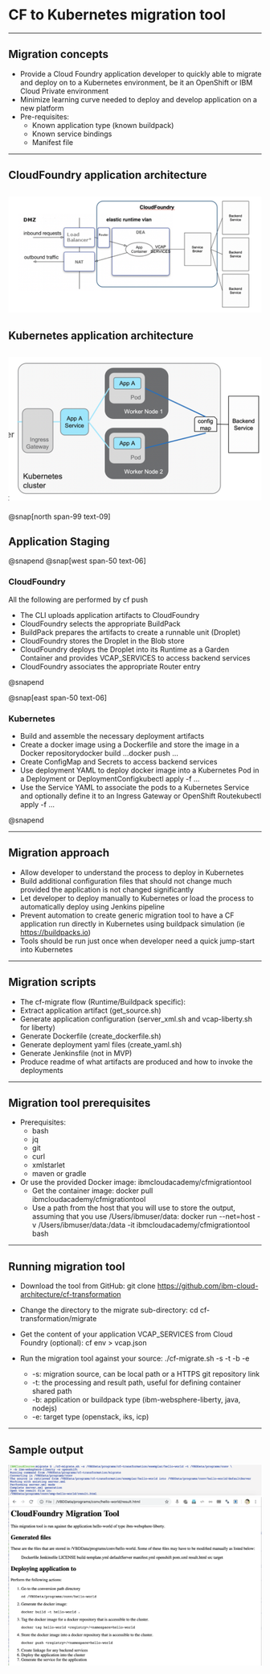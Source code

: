 # CF to Kubernetes migration tool
---
## Migration concepts

- Provide a Cloud Foundry application developer to quickly able to migrate and deploy on to a Kubernetes environment, be it an OpenShift or IBM Cloud Private environment
- Minimize learning curve needed to deploy and develop application on a new platform
- Pre-requisites:
	- Known application type (known buildpack)
	- Known service bindings 
	- Manifest file 

---
## CloudFoundry application architecture
![IMAGE](docs/images/cf.PNG)
---

## Kubernetes application architecture
![IMAGE](docs/images/kube.PNG)
---
@snap[north span-99 text-09]
## Application Staging 
@snapend
@snap[west span-50 text-06]
### CloudFoundry
All the following are performed by cf push

- The CLI uploads application artifacts to CloudFoundry
- CloudFoundry selects the appropriate BuildPack
- BuildPack prepares the artifacts to create a runnable unit (Droplet)
- CloudFoundry stores the Droplet in the Blob store
- CloudFoundry deploys the Droplet into its Runtime as a Garden Container and provides VCAP_SERVICES to access backend services
- CloudFoundry associates the appropriate Router entry

@snapend

@snap[east span-50 text-06]
### Kubernetes

- Build and assemble the necessary deployment artifacts
- Create a docker image using a Dockerfile and store the image in a Docker repositorydocker build …docker push …
- Create ConfigMap and Secrets to access backend services
- Use deployment YAML to deploy docker image into a Kubernetes Pod in a Deployment or DeploymentConfigkubectl apply -f …
- Use the Service YAML to associate the pods to a Kubernetes Service and optionally define it to an Ingress Gateway or OpenShift Routekubectl apply -f …

@snapend

---

## Migration approach


- Allow developer to understand the process to deploy in Kubernetes
- Build additional configuration files that should not change much provided the application is not changed significantly
- Let developer to deploy manually to Kubernetes or load the process to automatically deploy using Jenkins pipeline
- Prevent automation to create generic migration tool to have a CF application run directly in Kubernetes using buildpack simulation (ie https://buildpacks.io)
- Tools should be run just once when developer need a quick jump-start into Kubernetes

---

## Migration scripts

- The cf-migrate flow (Runtime/Buildpack specific):
- Extract application artifact (get_source.sh)
- Generate application configuration (server_xml.sh and vcap-liberty.sh for liberty)
- Generate Dockerfile (create_dockerfile.sh)
- Generate deployment yaml files (create_yaml.sh)
- Generate Jenkinsfile (not in MVP)
- Produce readme of what artifacts are produced and how to invoke the deployments


---

## Migration tool prerequisites

- Prerequisites:
	- bash
	- jq
	- git
	- curl
	- xmlstarlet
	- maven or gradle
- Or use the provided Docker image: ibmcloudacademy/cfmigrationtool
	- Get the container image:
docker pull ibmcloudacademy/cfmigrationtool 
	- Use a path from the host that you will use to store the output, assuming that you use /Users/ibmuser/data:
docker run --net=host -v /Users/ibmuser/data:/data -it ibmcloudacademy/cfmigrationtool bash
---

## Running migration tool

- Download the tool from GitHub:
git clone https://github.com/ibm-cloud-architecture/cf-transformation 
- Change the directory to the migrate sub-directory:
cd cf-transformation/migrate 
- Get the content of your application VCAP_SERVICES from Cloud Foundry (optional):
cf env <appname>  > vcap.json  
- Run the migration tool against your source:
./cf-migrate.sh -s <source> -t <tempdir> -b <app type> -e <target type> 

	- -s: migration source, can be local path or a HTTPS git repository link
	- -t: the processing and result path, useful for defining container shared path
	- -b: application or buildpack type (ibm-websphere-liberty, java, nodejs)
	- -e: target type (openstack, iks, icp)	

---

## Sample output


![IMAGE](docs/images/toolrun.PNG)
![IMAGE](docs/images/result.PNG)
